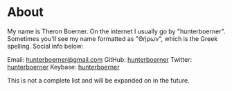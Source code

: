 # About

My name is Theron Boerner. On the internet I usually go by "hunterboerner". Sometimes you'll see my name formatted as "&Theta;&#942;&rho;&omega;&nu;", which is the Greek spelling. Social info below:

Email: hunterboerner@gmail.com
GitHub: [hunterboerner](http://github.com/hunterboerner)
Twitter: [hunterboerner](http://twitter.com/hunterboerner)
Keybase: [hunterboerner](http://keybase.io/hunterboerner)

This is not a complete list and will be expanded on in the future.
